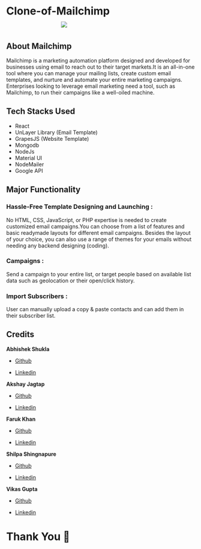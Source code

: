 #  Clone-of-Mailchimp &nbsp;   &nbsp;   &nbsp;   &nbsp;   &nbsp; &nbsp;   &nbsp;   &nbsp;   &nbsp;   &nbsp; &nbsp;   &nbsp;   &nbsp;   &nbsp;   &nbsp; &nbsp;   &nbsp;   &nbsp;   &nbsp;   &nbsp;  &nbsp;   &nbsp;   &nbsp;   &nbsp;   &nbsp; &nbsp;   &nbsp;   &nbsp;    <img src="https://mailchimp.com/release/plums/cxp/images/favicon.8969a0a6.ico"/> 


## About Mailchimp
Mailchimp is a marketing automation platform designed and developed for businesses using email to reach out to their target markets.It is an all-in-one tool where you can manage your mailing lists, create custom email templates, and nurture and automate your entire marketing campaigns. Enterprises looking to leverage email marketing need a tool, such as Mailchimp, to run their campaigns like a well-oiled machine.

## Tech Stacks Used
- React
- UnLayer Library (Email Template)
- GrapesJS (Website Template)
- Mongodb
- NodeJs
- Material UI
- NodeMailer
- Google API

## Major Functionality
<!-- 1.  -->
### Hassle-Free Template Designing and Launching :

No HTML, CSS, JavaScript, or PHP expertise is needed to create customized email campaigns.You can choose from a list of features and basic readymade layouts for different email campaigns. Besides the layout of your choice, you can also use a range of themes for your emails without needing any backend designing (coding).

### Campaigns :

Send a campaign to your entire list, or target people based on available list data such as geolocation or their open/click history.

### Import  Subscribers :
User can manually upload a copy & paste contacts and can add them in their subscriber list.


<!-- ## Glimps Of my project

1. Landing Page

<img src="./readme images/img1.jpg"/>

2. sign up page

<img src="./readme images/img2.jpg"/>

3. Login Page

<img src="./readme images/img3.jpg"/>

4. User Dashboard

<img src="./readme images/img4.jpg"/>

5. Email Design Page

<img src="./readme images/img5.jpg"/>
 -->

## Credits 

<b>Abhishek Shukla</b>

- <a href="https://github.com/shuklabhisekh" target="_blank">Github</a>

- <a href="https://www.linkedin.com/in/shuklabhisekh/" target="_blank">Linkedin</a>

<b>Akshay Jagtap</b>

- <a href="https://github.com/akshayjagtap1111" target="_blank">Github</a>

-  <a href="https://www.linkedin.com/in/akshay-jagtap-7ab17b213/" target="_blank">Linkedin</a>

<b>Faruk Khan</b>

- <a href="https://github.com/farukkhann" target="_blank">Github</a>

- <a href="https://www.linkedin.com/in/faruk-khan-webdeveloper/" target="_blank">Linkedin</a>



<b>Shilpa Shingnapure</b>

- <a href="https://github.com/shilpashingnapure" target="_blank">Github</a>

- <a href="https://www.linkedin.com/in/shilpa-shingnapure-134b4320a/" target="_blank">Linkedin</a>

<b>Vikas Gupta</b>

- <a href="https://github.com/Noddy952001" target="_blank">Github</a>

- <a href="https://www.linkedin.com/in/vikas-gupta-1493651b5/" target="_blank">Linkedin</a>

<!-- ### <u>You can read more about our project on our blog : <a href="https://shuklabhisekh.medium.com/clone-of-theory-com-including-frontend-backend-6db940b42d23" target="_blank">Clone of Theory.com</a> </u> -->

# Thank You :sparkling_heart:


